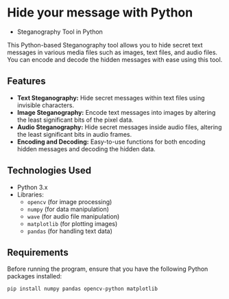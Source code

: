 
# Hide your message with Python

* Steganography Tool in Python

This Python-based Steganography tool allows you to hide secret text messages in various media files such as images, text files, and audio files. You can encode and decode the hidden messages with ease using this tool.

## Features

- **Text Steganography:** Hide secret messages within text files using invisible characters.
- **Image Steganography:** Encode text messages into images by altering the least significant bits of the pixel data.
- **Audio Steganography:** Hide secret messages inside audio files, altering the least significant bits in audio frames.
- **Encoding and Decoding:** Easy-to-use functions for both encoding hidden messages and decoding the hidden data.

## Technologies Used

- Python 3.x
- Libraries:
  - `opencv` (for image processing)
  - `numpy` (for data manipulation)
  - `wave` (for audio file manipulation)
  - `matplotlib` (for plotting images)
  - `pandas` (for handling text data)

## Requirements

Before running the program, ensure that you have the following Python packages installed:

```bash
pip install numpy pandas opencv-python matplotlib




